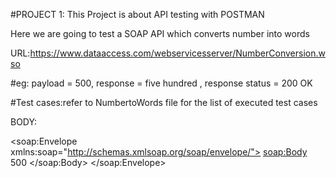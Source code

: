 #PROJECT 1:
This Project is about API testing with POSTMAN


Here we are going to test a SOAP API which converts number into words


URL:https://www.dataaccess.com/webservicesserver/NumberConversion.wso


#eg: payload = 500,  response = five hundred , response status = 200 OK

#Test cases:refer to NumbertoWords file for the list of executed test cases

BODY:
<?xml version="1.0" encoding="utf-8"?>
<soap:Envelope xmlns:soap="http://schemas.xmlsoap.org/soap/envelope/">
  <soap:Body>
    <NumberToWords xmlns="http://www.dataaccess.com/webservicesserver/">
      <ubiNum>500</ubiNum>
    </NumberToWords>
  </soap:Body>
</soap:Envelope>





